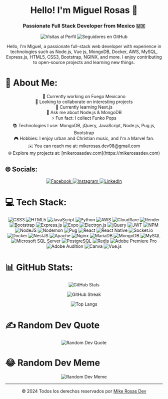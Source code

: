 <!-- Header -->
<h1 align="center">Hello! I'm Miguel Rosas 👋</h1>
<h3 align="center">Passionate Full Stack Developer from Mexico 🇲🇽</h3>


<!-- Badges -->
<p align="center">
  <img src="https://komarev.com/ghpvc/?username=mikeleganux1998&label=Visitas%20al%20perfil&color=0e75b6&style=flat-square" alt="Visitas al Perfil">
  <img src="https://img.shields.io/github/followers/mikeleganux1998?label=Sigue%20a%20@mikeleganux1998&style=flat-square" alt="Seguidores en GitHub">
</p>

<!-- Intro -->
<p align="center">Hello, I'm Miguel, a passionate full-stack web developer with experience in technologies such as Node.js, Vue js, MongoDB, Docker, AWS, MySQL, Express.js, HTML5, CSS3, Bootstrap, NGINX, and more. I enjoy contributing to open-source projects and learning new things.</p>

# 💫 About Me:
<p align="center">
  🔭 Currently working on Fuego Mexicano<br>
  👯 Looking to collaborate on interesting projects<br>
  🌱 Currently learning Next.js<br>
  💬 Ask me about Node.js & MongoDB<br>
  ⚡ Fun fact: I collect Funko Pops<br>
  📚 Technologies I use: MongoDB, jQuery, JavaScript, Node.js, Pug.js, Bootstrap<br>
  🎮 Hobbies: I enjoy urban and Christian music, and I'm a Marvel fan.<br>
  ✉️ You can reach me at: mikerosas.dev98@gmail.com<br>
  🌐 Explore my projects at: [mikerosasdev.com](https://mikerosasdev.com)<br>
</p>

## 🌐 Socials:
<p align="center">
  <a href="https://facebook.com/miguelrosasjmz">
    <img src="https://img.shields.io/badge/Facebook-%231877F2.svg?logo=Facebook&logoColor=white" alt="Facebook">
  </a>
  <a href="https://instagram.com/miguelrosasjmz">
    <img src="https://img.shields.io/badge/Instagram-%23E4405F.svg?logo=Instagram&logoColor=white" alt="Instagram">
  </a>
  <a href="https://linkedin.com/in/josemiguelrosas">
    <img src="https://img.shields.io/badge/LinkedIn-%230077B5.svg?logo=linkedin&logoColor=white" alt="LinkedIn">
  </a>
</p>

# 💻 Tech Stack:
<p align="center">
  <img src="https://img.shields.io/badge/css3-%231572B6.svg?style=flat-square&logo=css3&logoColor=white" alt="CSS3">
  <img src="https://img.shields.io/badge/html5-%23E34F26.svg?style=flat-square&logo=html5&logoColor=white" alt="HTML5">
  <img src="https://img.shields.io/badge/javascript-%23323330.svg?style=flat-square&logo=javascript&logoColor=%23F7DF1E" alt="JavaScript">
  <img src="https://img.shields.io/badge/python-3670A0?style=flat-square&logo=python&logoColor=ffdd54" alt="Python">
  <img src="https://img.shields.io/badge/aws-%23FF9900.svg?style=flat-square&logo=amazon-aws&logoColor=white" alt="AWS">
  <img src="https://img.shields.io/badge/cloudflare-F38020?style=flat-square&logo=Cloudflare&logoColor=white" alt="Cloudflare">
 
  <img src="https://img.shields.io/badge/render-%46E3B7.svg?style=flat-square&logo=render&logoColor=white" alt="Render">
  <img src="https://img.shields.io/badge/bootstrap-%238511FA.svg?style=flat-square&logo=bootstrap&logoColor=white" alt="Bootstrap">
  <img src="https://img.shields.io/badge/express.js-%23404d59.svg?style=flat-square&logo=express&logoColor=%2361DAFB" alt="Express.js">
  <img src="https://img.shields.io/badge/expo-1C1E24?style=flat-square&logo=expo&logoColor=#D04A37" alt="Expo">
  <img src="https://img.shields.io/badge/electron-191970?style=flat-square&logo=Electron&logoColor=white" alt="Electron.js">
  <img src="https://img.shields.io/badge/jquery-%230769AD.svg?style=flat-square&logo=jquery&logoColor=white" alt="jQuery">
  <img src="https://img.shields.io/badge/JWT-black?style=flat-square&logo=JSON%20web%20tokens" alt="JWT">
  <img src="https://img.shields.io/badge/npm-%23CB3837.svg?style=flat-square&logo=npm&logoColor=white" alt="NPM">
  <img src="https://img.shields.io/badge/node.js-6DA55F?style=flat-square&logo=node.js&logoColor=white" alt="NodeJS">
  <img src="https://img.shields.io/badge/nodemon-%23323330.svg?style=flat-square&logo=nodemon&logoColor=%BBDEAD" alt="Nodemon">
  <img src="https://img.shields.io/badge/pug-FFF?style=flat-square&logo=pug&logoColor=A86454" alt="Pug">
  <img src="https://img.shields.io/badge/react-%2320232a.svg?style=flat-square&logo=react&logoColor=%2361DAFB" alt="React">
  <img src="https://img.shields.io/badge/react_native-%2320232a.svg?style=flat-square&logo=react&logoColor=%2361DAFB" alt="React Native">
  <img src="https://img.shields.io/badge/socket.io-black?style=flat-square&logo=socket.io&badgeColor=010101" alt="Socket.io">
  <img src="https://img.shields.io/badge/Docker-blue?style=flat-square&logo=docker" alt="Docker">
  <img src="https://img.shields.io/badge/NestJS-E0234E?style=flat-square&logo=nestjs" alt="NestJS">

  <img src="https://img.shields.io/badge/apache-%23D42029.svg?style=flat-square&logo=apache&logoColor=white" alt="Apache">
  <img src="https://img.shields.io/badge/nginx-%23009639.svg?style=flat-square&logo=nginx&logoColor=white" alt="Nginx">

  <img src="https://img.shields.io/badge/mariadb-003545?style=flat-square&logo=mariadb&logoColor=white" alt="MariaDB">
  <img src="https://img.shields.io/badge/mongodb-%234ea94b.svg?style=flat-square&logo=mongodb&logoColor=white" alt="MongoDB">
  <img src="https://img.shields.io/badge/mysql-4479A1.svg?style=flat-square&logo=mysql&logoColor=white" alt="MySQL">
  <img src="https://img.shields.io/badge/Microsoft%20SQL%20Server-CC2927?style=flat-square&logo=microsoft%20sql%20server&logoColor=white" alt="Microsoft SQL Server">
  <img src="https://img.shields.io/badge/postgres-%23316192.svg?style=flat-square&logo=postgresql&logoColor=white" alt="PostgreSQL">
  <img src="https://img.shields.io/badge/redis-%23DD0031.svg?style=flat-square&logo=redis&logoColor=white" alt="Redis">
  <img src="https://img.shields.io/badge/Adobe%20Premiere%20Pro-9999FF.svg?style=flat-square&logo=Adobe%20Premiere%20Pro&logoColor=white" alt="Adobe Premiere Pro">
  <img src="https://img.shields.io/badge/Adobe%20Audition-9999FF.svg?style=flat-square&logo=Adobe%20Audition&logoColor=white" alt="Adobe Audition">
  <img src="https://img.shields.io/badge/Canva-%2300C4CC.svg?style=flat-square&logo=Canva&logoColor=white" alt="Canva"> 
  <img src="https://img.shields.io/badge/vue.js-%2335495e.svg?style=flat-square&logo=vuedotjs&logoColor=%234FC08D" alt="Vue.js">
</p>

# 📊 GitHub Stats:
<p align="center">
  <img src="https://github-readme-stats.vercel.app/api?username=mikeleganux1998&theme=dark&hide_border=false&include_all_commits=false&count_private=false" alt="GitHub Stats">
</p>
<p align="center">
  <img src="https://github-readme-streak-stats.herokuapp.com/?user=mikeleganux1998&theme=dark&hide_border=false" alt="GitHub Streak">
</p>
<p align="center">
  <img src="https://github-readme-stats.vercel.app/api/top-langs/?username=mikeleganux1998&theme=dark&hide_border=false&include_all_commits=false&count_private=false&layout=compact" alt="Top Langs">
</p>

# ✍️ Random Dev Quote
<p align="center">
  <img src="https://quotes-github-readme.vercel.app/api?type=horizontal&theme=radical" alt="Random Dev Quote">
</p>

# 😂 Random Dev Meme
<p align="center">
  <img src="https://random-memer.herokuapp.com/" alt="Random Dev Meme">
</p>

---
<p align="center">
  © 2024 Todos los derechos reservados por <a href="https://mikerosasdev.com">Mike Rosas Dev</a>
</p>
